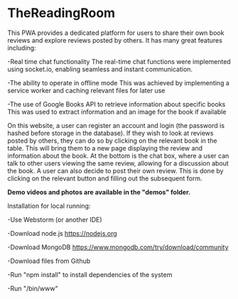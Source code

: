 # TheReadingRoom

This PWA provides a dedicated platform for users to share their own book reviews and explore reviews posted by others. It has many great features including:

-Real time chat functionality
The real-time chat functions were implemented using socket.io, enabling seamless and instant communication.

-The ability to operate in offline mode
This was achieved by implementing a service worker and caching relevant files for later use

-The use of Google Books API to retrieve information about specific books
This was used to extract information and an image for the book if available

On this website, a user can register an account and login (the password is hashed before storage in the database). If they wish to look at reviews posted by others, they can do so by clicking on the relevant book in the table. This will bring them to a new page displaying the review and information about the book. At the bottom is the chat box, where a user can talk to other users viewing the same review, allowing for a discussion about the book. A user can also decide to post their own review. This is done by clicking on the relevant button and filling out the subsequent form.

**Demo videos and photos are available in the "demos" folder.**

Installation for local running:

-Use Webstorm (or another IDE)

-Download node.js https://nodejs.org

-Download MongoDB https://www.mongodb.com/try/download/community

-Download files from Github

-Run "npm install" to install dependencies of the system

-Run "/bin/www"

